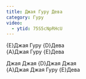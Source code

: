 ```yaml
---
title: Джая Гуру Дева
category: Гуру
video:
  - ytid: 75S5cNpRHcU
---
```

{E}Джая Гуру {D}Дева  
{A}Джая Гуру {E}Дева

Джая Джая {D}Джая Джая  
{A}Джая Джая Гуру {E}Дева